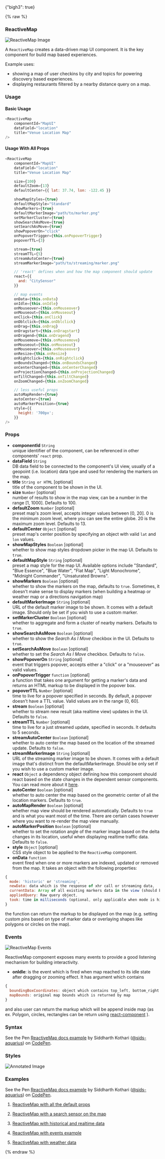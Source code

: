 {"bigh3": true}

{% raw %}

### ReactiveMap

![ReactiveMap Image](https://i.imgur.com/faAZ5v8.png)

A `ReactiveMap` creates a data-driven map UI component. It is the key component for build map based experiences.

Example uses:
* showing a map of user checkins by city and topics for powering discovery based experiences.
* displaying restaurants filtered by a nearby distance query on a map.

### Usage

#### Basic Usage

```js
<ReactiveMap
    componentId="MapUI"
    dataField="location"
    title="Venue Location Map"
/>
```

#### Usage With All Props

```js
<ReactiveMap
    componentId="MapUI"
    dataField="location"
    title="Venue Location Map"

    size={100}
    defaultZoom={13}
    defaultCenter={{ lat: 37.74, lon: -122.45 }}

    showMapStyles={true}
    defaultMapStyle="Standard"
    showMarkers={true}
    defaultMarkerImage="path/to/marker.png"
    setMarkerCluster={true}
    showSearchAsMove={true}
    setSearchAsMove={true}
    showPopoverOn="click"
    onPopoverTrigger={this.onPopoverTrigger}
    popoverTTL={3}

    stream={true}
    streamTTL={5}
    streamAutoCenter={true}
    streamMarkerImage="path/to/streaming/marker.png"

    // 'react' defines when and how the map component should update
    react={{
      and: "CitySensor"
    }}

    // map events
    onData={this.onData}
    onIdle={this.onIdle}
    onMouseover={this.onMouseover}
    onMouseout={this.onMouseout}
    onClick={this.onClick}
    onDblclick={this.onDblclick}
    onDrag={this.onDrag}
    onDragstart={this.onDragstart}
    onDragend={this.onDragend}
    onMousemove={this.onMousemove}
    onMouseout={this.onMouseout}
    onMouseover={this.onMouseover}
    onResize={this.onResize}
    onRightclick={this.onRightclick}
    onBoundsChanged={this.onBoundsChanged}
    onCenterChanged={this.onCenterChanged}
    onProjectionChanged={this.onProjectionChanged}
    onTiltChanged={this.onTiltChanged}
    onZoomChanged={this.onZoomChanged}

    // less useful props
    autoMapRender={true}
    autoCenter={true}
    autoMarkerPosition={true}
    style={{
      height: '700px';
    }}
/>
```

### Props

- **componentId** `String`  
    unique identifier of the component, can be referenced in other components' `react` prop.
- **dataField** `String`  
    DB data field to be connected to the component's UI view, usually of a geopoint (i.e. location) data type and used for rendering the markers on the map.
- **title** `String or HTML` [optional]  
    title of the component to be shown in the UI.
- **size** `Number` [optional]  
    number of results to show in the map view, can be a number in the range [1, 1000]. Defaults to 100.
- **defaultZoom** `Number` [optional]  
    preset map's zoom level, accepts integer values between [0, 20]. 0 is the minimum zoom level, where you can see the entire globe. 20 is the maximum zoom level. Defaults to 13.
- **defaultCenter** `Object` [optional]  
    preset map's center position by specifying an object with valid `lat` and `lon` values.
- **showMapStyles** `Boolean` [optional]  
    whether to show map styles dropdown picker in the map UI. Defaults to `true`.
- **defaultMapStyle** `String` [optional]  
    preset a map style for the map UI. Available options include "Standard", "Blue Essence", "Blue Water", "Flat Map", "Light Monochrome", "Midnight Commander", "Unsaturated Browns".
- **showMarkers** `Boolean` [optional]  
    whether to show the markers on the map, defaults to `true`. Sometimes, it doesn't make sense to display markers (when building a heatmap or weather map or a directions navigation map)
- **defaultMarkerImage** `String` [optional]  
    URL of the default marker image to be shown. It comes with a default image. Should only be set if you wish to use a custom marker.
- **setMarkerCluster** `Boolean` [optional]  
    whether to aggregate and form a cluster of nearby markers. Defaults to `true`.
- **showSearchAsMove** `Boolean` [optional]  
    whether to show the *Search As I Move* checkbox in the UI. Defaults to `true`.
- **setSearchAsMove** `Boolean` [optional]  
    whether to set the *Search As I Move* checkbox. Defaults to `false`.
- **showPopoverOn** `String` [optional]  
    event that triggers popover, accepts either a "click" or a "mouseover" as valid values.
- **onPopoverTrigger** `function` [optional]  
    a function that takes one argument for getting a marker's data and returns an HTML markup to be displayed in the popover box.
- **popoverTTL** `Number` [optional]  
    time to live for a popover specified in seconds. By default, a popover doesn't have a TTL value. Valid values are in the range (0, 60].
- **stream** `Boolean` [optional]  
    whether to stream new result (aka realtime view) updates in the UI. Defaults to `false`.
- **streamTTL** `Number` [optional]  
    time to live for a just streamed update, specified in seconds. It defaults to 5 seconds.
- **streamAutoCenter** `Boolean` [optional]  
    whether to auto center the map based on the location of the streamed update. Defaults to `false`.
- **streamMarkerImage** `String` [optional]  
    URL of the streaming marker image to be shown. It comes with a default image that's distinct from the defaultMarkerImage. Should be only set if you wish to use a custom marker image.
- **react** `Object`
     a dependency object defining how this component should react based on the state changes in the dependent sensor components. You can read more about it [here](v1.0.0/advanced/React.html).
- **autoCenter** `Boolean` [optional]  
    whether to auto center the map based on the geometric center of all the location markers. Defaults to `true`.
- **autoMapRender** `Boolean` [optional]  
    whether map view should be rendered automatically. Defaults to `true` and is what you want most of the time. There are certain cases however where you want to re-render the map view manually.
- **autoMarkerPosition** `Boolean` [optional]  
    whether to set the rotation angle of the marker image based on the delta changes in its location, useful when displaying realtime traffic data. Defaults to `false`.
- **style** `Object` [optional]  
    CSS style object to be applied to the `ReactiveMap` component.
- **onData** `function`  
    event fired when one or more markers are indexed, updated or removed from the map. It takes an object with the following properties:

```js
{
  mode: 'historic' or 'streaming',
  newData: data which is the response of xhr call or streaming data,
  currentData: Array of all existing markers data in the view (should be [] on query change),
  appliedQuery: Raw query object,
  took: time in milliseconds (optional, only applicable when mode is historic)
}
```

the function can return the markup to be displayed on the map (e.g. setting custom pins based on type of marker data or overlaying shapes like polygons or circles on the map).

### Events

![ReactiveMap Events](https://i.imgur.com/W8deTH2.png)

ReactiveMap component exposes many events to provide a good listening mechanism for building interactivity.

- **onIdle**: is the event which is fired when map reached to its idle state after dragging or zooming effect. It has argument which contains
```js
{
  boundingBoxCoordinates: object which contains top_left, bottom_right of current map bounds,
  mapBounds: original map bounds which is returned by map
}
```
and also user can return the markup which will be append inside map (as ex. Polygon, circles, rectangles can be return using [react-component](https://github.com/tomchentw/react-google-maps) ).


### Syntax

<p data-height="500" data-theme-id="light" data-slug-hash="qXvWpo" data-default-tab="js" data-user="sids-aquarius" data-embed-version="2" data-pen-title="ReactiveMap docs example" class="codepen">See the Pen <a href="https://codepen.io/sids-aquarius/pen/qXvWpo/">ReactiveMap docs example</a> by Siddharth Kothari (<a href="https://codepen.io/sids-aquarius">@sids-aquarius</a>) on <a href="https://codepen.io">CodePen</a>.</p>
<script async src="https://production-assets.codepen.io/assets/embed/ei.js"></script>

### Styles

![Annotated Image](https://i.imgur.com/YPRoLch.png)

### Examples

<p data-height="500" data-theme-id="light" data-slug-hash="qXvWpo" data-default-tab="result" data-user="sids-aquarius" data-embed-version="2" data-pen-title="ReactiveMap docs example" class="codepen">See the Pen <a href="https://codepen.io/sids-aquarius/pen/qXvWpo/">ReactiveMap docs example</a> by Siddharth Kothari (<a href="https://codepen.io/sids-aquarius">@sids-aquarius</a>) on <a href="https://codepen.io">CodePen</a>.</p>
<script async src="https://production-assets.codepen.io/assets/embed/ei.js"></script>

1. [ReactiveMap with all the default props](../playground/?knob-title=Reactive%20maps&knob-URLParams%20%28not%20visible%20in%20storybook%29=true&knob-showMarkers=true&knob-filterLabel=GeoDistance%20filter&knob-defaultSelected=%7B"label"%3A"Less%20than%20100%20miles"%2C"location"%3A"London"%7D&knob-rangeLabels=%7B"start"%3A"Start"%2C"end"%3A"End"%7D&knob-range=%7B"start"%3A0%2C"end"%3A50%7D&knob-autoMarkerPosition=true&knob-streamMarkerImage=https%3A%2F%2Fcdn.rawgit.com%2Fappbaseio%2Freactivemaps%2F6500c73a%2Fdist%2Fimages%2Fstream-pin.png&knob-showMapStyles=false&knob-URLParams%20%28not%20visible%20on%20storybook%29=true&knob-showFilter=true&knob-autoMapRender=false&knob-placeholderDropdown=Select%20radius&knob-stepValue=1&knob-showPopoverOn=mouseover&knob-setMarkerCluster=true&knob-streamTTL=5&knob-setSearchAsMove=false&knob-defaultMarkerImage=https%3A%2F%2Fcdn.rawgit.com%2Fappbaseio%2Freactivemaps%2F6500c73a%2Fdist%2Fimages%2Fhistoric-pin.png&knob-size=100&knob-autoLocation=true&knob-streamAutoCenter=true&knob-unit=mi&knob-autoCenter=true&knob-placeholder=Search%20Location&knob-defaultZoom=5&knob-showSearchAsMove=true&knob-defaultMapStyle=Standard&knob-defaultCenter=%7B"lat"%3A37.74%2C"lon"%3A-122.45%2C"lng"%3A-122.45%7D&selectedKind=map%2FReactiveMap&selectedStory=Basic&full=0&down=1&left=1&panelRight=0&downPanel=storybooks%2Fstorybook-addon-knobs)

2. [ReactiveMap with a search sensor on the map](https://opensource.appbase.io/reactivemaps/examples/meetupblast/)

3. [ReactiveMap with historical and realtime data](https://opensource.appbase.io/reactivemaps/examples/transport/)

4. [ReactiveMap with events example](https://opensource.appbase.io/reactivemaps/examples/events/)

5. [ReactiveMap with weather data](https://opensource.appbase.io/reactivemaps/examples/weather/)

{% endraw %}
